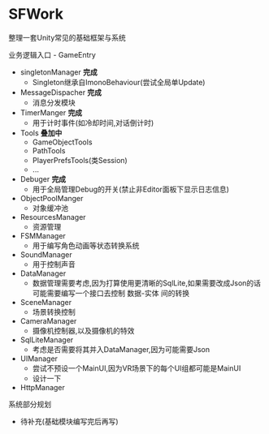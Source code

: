 # SFWork

整理一套Unity常见的基础框架与系统  

业务逻辑入口 - GameEntry

- singletonManager  **完成**
	- Singleton继承自ImonoBehaviour(尝试全局单Update)
- MessageDispacher  **完成**
	- 消息分发模块
- TimerManger  **完成**
	- 用于计时事件(如冷却时间,对话倒计时)
- Tools  **叠加中**
	- GameObjectTools
	- PathTools
	- PlayerPrefsTools(类Session)
	- ...
- Debuger  **完成**
	- 用于全局管理Debug的开关(禁止非Editor面板下显示日志信息)
- ObjectPoolManger  
	- 对象缓冲池
- ResourcesManager
	- 资源管理
- FSMManager
	- 用于编写角色动画等状态转换系统
- SoundManager
	- 用于控制声音
- DataManager  
	- 数据管理需要考虑,因为打算使用更清晰的SqlLite,如果需要改成Json的话可能需要编写一个接口去控制 数据-实体 间的转换
- SceneManager
	- 场景转换控制
- CameraManager
	- 摄像机控制器,以及摄像机的特效
- SqlLiteManager
	- 考虑是否需要将其并入DataManager,因为可能需要Json
- UIManager
	- 尝试不预设一个MainUI,因为VR场景下的每个UI组都可能是MainUI  
	- 设计一下
- HttpManager


系统部分规划

- 待补充(基础模块编写完后再写)